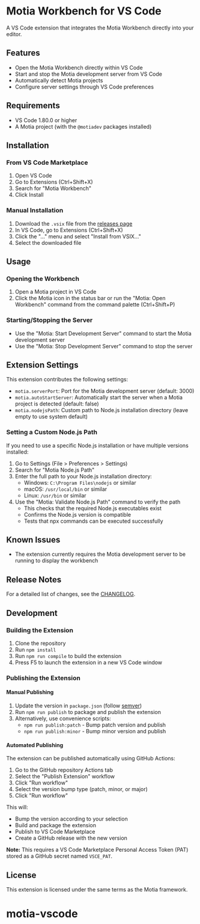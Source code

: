 # Motia Workbench for VS Code

A VS Code extension that integrates the Motia Workbench directly into your editor.

## Features

- Open the Motia Workbench directly within VS Code
- Start and stop the Motia development server from VS Code
- Automatically detect Motia projects
- Configure server settings through VS Code preferences

## Requirements

- VS Code 1.80.0 or higher
- A Motia project (with the `@motiadev` packages installed)

## Installation

### From VS Code Marketplace

1. Open VS Code
2. Go to Extensions (Ctrl+Shift+X)
3. Search for "Motia Workbench"
4. Click Install

### Manual Installation

1. Download the `.vsix` file from the [releases page](https://github.com/motiadev/motia-vscode/releases)
2. In VS Code, go to Extensions (Ctrl+Shift+X)
3. Click the "..." menu and select "Install from VSIX..."
4. Select the downloaded file

## Usage

### Opening the Workbench

1. Open a Motia project in VS Code
2. Click the Motia icon in the status bar or run the "Motia: Open Workbench" command from the command palette (Ctrl+Shift+P)

### Starting/Stopping the Server

- Use the "Motia: Start Development Server" command to start the Motia development server
- Use the "Motia: Stop Development Server" command to stop the server

## Extension Settings

This extension contributes the following settings:

- `motia.serverPort`: Port for the Motia development server (default: 3000)
- `motia.autoStartServer`: Automatically start the server when a Motia project is detected (default: false)
- `motia.nodejsPath`: Custom path to Node.js installation directory (leave empty to use system default)

### Setting a Custom Node.js Path

If you need to use a specific Node.js installation or have multiple versions installed:

1. Go to Settings (File > Preferences > Settings)
2. Search for "Motia Node.js Path"
3. Enter the full path to your Node.js installation directory:
   - Windows: `C:\Program Files\nodejs` or similar
   - macOS: `/usr/local/bin` or similar 
   - Linux: `/usr/bin` or similar
4. Use the "Motia: Validate Node.js Path" command to verify the path
   - This checks that the required Node.js executables exist
   - Confirms the Node.js version is compatible
   - Tests that npx commands can be executed successfully

## Known Issues

- The extension currently requires the Motia development server to be running to display the workbench

## Release Notes

For a detailed list of changes, see the [CHANGELOG](./CHANGELOG.md).

## Development

### Building the Extension

1. Clone the repository
2. Run `npm install`
3. Run `npm run compile` to build the extension
4. Press F5 to launch the extension in a new VS Code window

### Publishing the Extension

#### Manual Publishing

1. Update the version in `package.json` (follow [semver](https://semver.org/))
2. Run `npm run publish` to package and publish the extension
3. Alternatively, use convenience scripts:
   - `npm run publish:patch` - Bump patch version and publish
   - `npm run publish:minor` - Bump minor version and publish

#### Automated Publishing

The extension can be published automatically using GitHub Actions:

1. Go to the GitHub repository Actions tab
2. Select the "Publish Extension" workflow
3. Click "Run workflow"
4. Select the version bump type (patch, minor, or major)
5. Click "Run workflow"

This will:
- Bump the version according to your selection
- Build and package the extension
- Publish to VS Code Marketplace
- Create a GitHub release with the new version

**Note:** This requires a VS Code Marketplace Personal Access Token (PAT) stored as a GitHub secret named `VSCE_PAT`.

## License

This extension is licensed under the same terms as the Motia framework.
# motia-vscode
